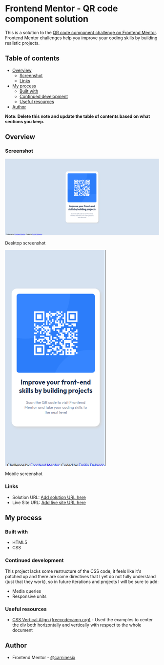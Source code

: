 # Frontend Mentor - QR code component solution

This is a solution to the [QR code component challenge on Frontend Mentor](https://www.frontendmentor.io/challenges/qr-code-component-iux_sIO_H). Frontend Mentor challenges help you improve your coding skills by building realistic projects. 

## Table of contents



- [Overview](#overview)
  - [Screenshot](#screenshot)
  - [Links](#links)
- [My process](#my-process)
  - [Built with](#built-with)
  - [Continued development](#continued-development)
  - [Useful resources](#useful-resources)
- [Author](#author)

**Note: Delete this note and update the table of contents based on what sections you keep.**

## Overview

### Screenshot

![Desktop Screenshot](./screenshots/Desktop.png)

Desktop screenshot 

![Mobile Screenshot](./screenshots/Mobile.png)

Mobile screenshot



### Links

- Solution URL: [Add solution URL here](https://www.frontendmentor.io/solutions/qr-component-with-basic-htmlcss-VUDQh3Hit)
- Live Site URL: [Add live site URL here](https://musing-ritchie-4ed799.netlify.app/)

## My process

### Built with

- HTML5
- CSS

### Continued development

This project lacks some restructure of the CSS code, it feels like it's patched up and there are some directives that I yet do not fully understand (just that they work), so in future iterations and projects I will be sure to add:

- Media queries 
- Responsive units

### Useful resources

- [CSS Vertical Align (freecodecamp.org)](https://www.freecodecamp.org/news/css-vertical-align-how-to-center-a-div-text-or-an-image-example-code/) - Used the examples to center the div both horizontally and vertically with respect to the whole document

## Author

- Frontend Mentor - [@carninesix](https://www.frontendmentor.io/profile/carninesix)

